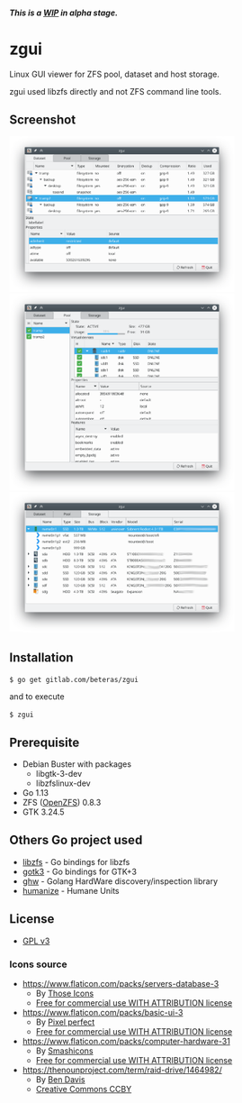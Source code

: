 ##### This is a [WIP](https://en.wikipedia.org/wiki/WIP) in alpha stage.

# zgui
Linux GUI viewer for ZFS pool, dataset and host storage.

zgui used libzfs directly and not ZFS command line tools.

## Screenshot

<img src="screenshots/dataset.png" width="400">
<img src="screenshots/pool.png" width="400">
<img src="screenshots/storage.png" width="400">

## Installation

```$ go get gitlab.com/beteras/zgui```

and to execute

```$ zgui```

## Prerequisite
- Debian Buster with packages
  - libgtk-3-dev
  - libzfslinux-dev
- Go 1.13
- ZFS ([OpenZFS](https://github.com/openzfs/zfs)) 0.8.3
- GTK 3.24.5

## Others Go project used
- [libzfs](https://github.com/bicomsystems/go-libzfs) - Go bindings for libzfs 
- [gotk3](https://github.com/gotk3/gotk3) - Go bindings for GTK+3
- [ghw](https://github.com/jaypipes/ghw) - Golang HardWare discovery/inspection library
- [humanize](https://github.com/dustin/go-humanize) - Humane Units

## License
- [GPL v3](LICENSE)

### Icons source
- https://www.flaticon.com/packs/servers-database-3
  - By [Those Icons](https://www.flaticon.com/authors/those-icons)
  - [Free for commercial use WITH ATTRIBUTION license](https://profile.flaticon.com/license/free)
- https://www.flaticon.com/packs/basic-ui-3
  - By [Pixel perfect](https://www.flaticon.com/authors/pixel-perfect)
  - [Free for commercial use WITH ATTRIBUTION license](https://profile.flaticon.com/license/free)
- https://www.flaticon.com/packs/computer-hardware-31
  - By [Smashicons](https://www.flaticon.com/authors/smashicons)
  - [Free for commercial use WITH ATTRIBUTION license](https://profile.flaticon.com/license/free)
- https://thenounproject.com/term/raid-drive/1464982/
  - By [Ben Davis](https://thenounproject.com/smashicons/)
  - [Creative Commons CCBY](https://creativecommons.org/licenses/by/3.0/us/legalcode)
